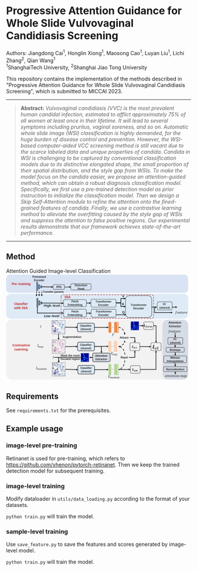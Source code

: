 # Progressive Attention Guidance for Whole Slide Vulvovaginal Candidiasis Screening

Authors:
Jiangdong Cai<sup>1</sup>,
Honglin Xiong<sup>1</sup>, 
Maosong Cao<sup>1</sup>,
Luyan Liu<sup>1</sup>, 
Lichi Zhang<sup>2</sup>, 
Qian Wang<sup>1</sup><br>
<sup>1</sup>ShanghaiTech University, <sup>2</sup>Shanghai Jiao Tong University

This repository contains the implementation of the methods described in "Progressive Attention Guidance for Whole Slide Vulvovaginal Candidiasis Screening", which is submitted to MICCAI 2023.



<hr />

> **Abstract:** *Vulvovaginal candidiasis (VVC) is the most prevalent human candidal infection, estimated to afflict approximately 75% of all women at least once in their lifetime. It will lead to several symptoms including pruritus, vaginal soreness, and so on. Automatic whole slide image (WSI) classification is highly demanded, for the huge burden of disease control and prevention. However, the WSI-based computer-aided VCC screening method is still vacant due to the scarce labeled data and unique properties of candida. Candida in WSI is challenging to be captured by conventional classification models due to its distinctive elongated shape, the small proportion of their spatial distribution, and the style gap from WSIs. To make the model focus on the candida easier, we propose an attention-guided method, which can obtain a robust diagnosis classification model. Specifically, we first use a pre-trained detection model as prior instruction to initialize the classification model. Then we design a Skip Self-Attention module to refine the attention onto the fined-grained features of candida. Finally, we use a contrastive learning method to alleviate the overfitting caused by the style gap of WSIs and suppress the attention to false positive regions. Our experimental results demonstrate that our framework achieves state-of-the-art performance.* 
<hr />



## Method




Attention Guided Image-level Classification
<img src = "figs/image-level.png"> 

## Requirements



 See `requirements.txt` for the prerequisites.



## Example usage

### image-level pre-training

Retinanet is used for pre-training, which refers to https://github.com/yhenon/pytorch-retinanet. Then we keep the trained detection model for subsequent training.

### image-level training

Modify dataloader in `utils/data_loading.py` according to the format of your datasets.

`python train.py` will train the model.


### sample-level training


Use `save_feature.py` to save the features and scores generated by image-level model.



`python train.py` will train the model.